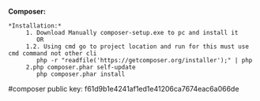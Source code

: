 **Composer:**

    *Installation:*
         1. Download Manually composer-setup.exe to pc and install it
            OR
         1.2. Using cmd go to project location and run for this must use cmd command not other cli                         
            php -r "readfile('https://getcomposer.org/installer');" | php
         2.php composer.phar self-update                   
 	        php composer.phar install     
 	        
 #composer public key: f61d9b1e4241af1ed1e41206ca7674eac6a066de
